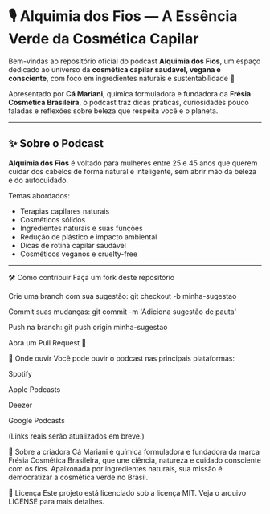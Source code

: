 # 🎙️ Alquimia dos Fios — A Essência Verde da Cosmética Capilar

Bem-vindas ao repositório oficial do podcast **Alquimia dos Fios**, um espaço dedicado ao universo da **cosmética capilar saudável, vegana e consciente**, com foco em ingredientes naturais e sustentabilidade 🌿

Apresentado por **Cá Mariani**, química formuladora e fundadora da **Frésia Cosmética Brasileira**, o podcast traz dicas práticas, curiosidades pouco faladas e reflexões sobre beleza que respeita você e o planeta.

---

## ✨ Sobre o Podcast

**Alquimia dos Fios** é voltado para mulheres entre 25 e 45 anos que querem cuidar dos cabelos de forma natural e inteligente, sem abrir mão da beleza e do autocuidado.

Temas abordados:
- Terapias capilares naturais
- Cosméticos sólidos
- Ingredientes naturais e suas funções
- Redução de plástico e impacto ambiental
- Dicas de rotina capilar saudável
- Cosméticos veganos e cruelty-free

---


🛠️ Como contribuir
Faça um fork deste repositório

Crie uma branch com sua sugestão: git checkout -b minha-sugestao

Commit suas mudanças: git commit -m 'Adiciona sugestão de pauta'

Push na branch: git push origin minha-sugestao

Abra um Pull Request 💌

📱 Onde ouvir
Você pode ouvir o podcast nas principais plataformas:

Spotify

Apple Podcasts

Deezer

Google Podcasts

(Links reais serão atualizados em breve.)

💚 Sobre a criadora
Cá Mariani é química formuladora e fundadora da marca Frésia Cosmética Brasileira, que une ciência, natureza e cuidado consciente com os fios.
Apaixonada por ingredientes naturais, sua missão é democratizar a cosmética verde no Brasil.

🌱 Licença
Este projeto está licenciado sob a licença MIT. Veja o arquivo LICENSE para mais detalhes.





